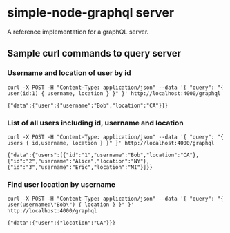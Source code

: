 # simple-node-graphql server

A reference implementation for a graphQL server.

## Sample curl commands to query server

### Username and location of user by id

```
curl -X POST -H "Content-Type: application/json" --data '{ "query": "{ user(id:1) { username, location } }" }' http://localhost:4000/graphql
```

```
{"data":{"user":{"username":"Bob","location":"CA"}}}
```

### List of all users including id, username and location

```
curl -X POST -H "Content-Type: application/json" --data '{ "query": "{ users { id,username, location } }" }' http://localhost:4000/graphql
```

```
{"data":{"users":[{"id":"1","username":"Bob","location":"CA"},{"id":"2","username":"Alice","location":"NY"},{"id":"3","username":"Eric","location":"MI"}]}}
```
### Find user location by username

```
curl -X POST -H "Content-Type: application/json" --data '{ "query": "{ user(username:\"Bob\") { location } }" }' http://localhost:4000/graphql
```

```
{"data":{"user":{"location":"CA"}}}
```
